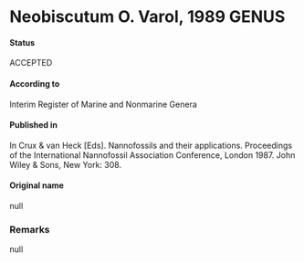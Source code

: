 Neobiscutum O. Varol, 1989 GENUS
=======

#### Status
ACCEPTED

#### According to
Interim Register of Marine and Nonmarine Genera

#### Published in
In Crux & van Heck [Eds]. Nannofossils and their applications. Proceedings of the International Nannofossil Association Conference, London 1987. John Wiley & Sons, New York: 308.

#### Original name
null

### Remarks
null